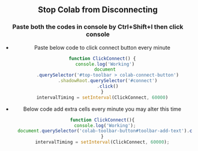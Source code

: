<div align="center">
  
<h2>Stop Colab from Disconnecting</h2>

### Paste both the codes in console by Ctrl+Shift+I  then click console

<ul>
<li>Paste below code to click connect button every minute</li>

```js
function ClickConnect() {
  console.log('Working')
  document
    .querySelector('#top-toolbar > colab-connect-button')
    .shadowRoot.querySelector('#connect')
    .click()
}
intervalTiming = setInterval(ClickConnect, 60000)
```
<li>Below code add extra cells every minute you may alter this time </li>

```js
function ClickConnect(){
  console.log('Working');
  document.querySelector('colab-toolbar-button#toolbar-add-text').click();
}
intervalTiming = setInterval(ClickConnect, 60000);
```
</ul>

</div>

